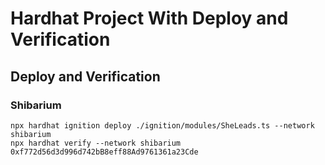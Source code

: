 # Hardhat Project With Deploy and Verification

## Deploy and Verification

### Shibarium

```shell
npx hardhat ignition deploy ./ignition/modules/SheLeads.ts --network shibarium
npx hardhat verify --network shibarium 0xf772d56d3d996d742bB8eff88Ad9761361a23Cde
```
